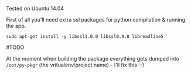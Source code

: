 Tested on Ubuntu 14.04

First of all you'll need extra ssl packages for python compilation & running the
app.

```
sudo apt-get install -y libssl1.0.0 libssl0.9.8 libreadline5
```

#TODO

At the moment when building the package everything gets dumped into
`/opt/py-pkgr` (the vritualenv/project name) - I'll fix this :-)

